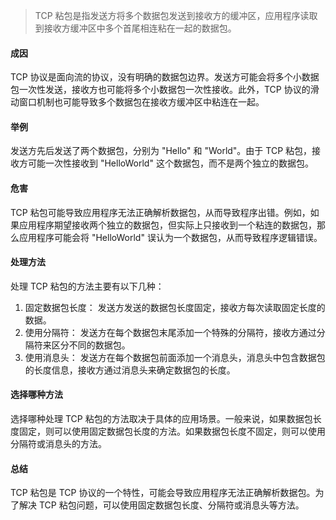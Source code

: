 > TCP 粘包是指发送方将多个数据包发送到接收方的缓冲区，应用程序读取到接收方缓冲区中多个首尾相连粘在一起的数据包。

#### 成因

TCP 协议是面向流的协议，没有明确的数据包边界。发送方可能会将多个小数据包一次性发送，接收方也可能将多个小数据包一次性接收。此外，TCP 协议的滑动窗口机制也可能导致多个数据包在接收方缓冲区中粘连在一起。

#### 举例

发送方先后发送了两个数据包，分别为 "Hello" 和 "World"。由于 TCP 粘包，接收方可能一次性接收到 "HelloWorld" 这个数据包，而不是两个独立的数据包。

#### 危害

TCP 粘包可能导致应用程序无法正确解析数据包，从而导致程序出错。例如，如果应用程序期望接收两个独立的数据包，但实际上只接收到一个粘连的数据包，那么应用程序可能会将 "HelloWorld" 误认为一个数据包，从而导致程序逻辑错误。

#### 处理方法

处理 TCP 粘包的方法主要有以下几种：

1. 固定数据包长度： 发送方发送的数据包长度固定，接收方每次读取固定长度的数据。
2. 使用分隔符： 发送方在每个数据包末尾添加一个特殊的分隔符，接收方通过分隔符来区分不同的数据包。
3. 使用消息头： 发送方在每个数据包前面添加一个消息头，消息头中包含数据包的长度信息，接收方通过消息头来确定数据包的长度。

#### 选择哪种方法

选择哪种处理 TCP 粘包的方法取决于具体的应用场景。一般来说，如果数据包长度固定，则可以使用固定数据包长度的方法。如果数据包长度不固定，则可以使用分隔符或消息头的方法。

#### 总结

TCP 粘包是 TCP 协议的一个特性，可能会导致应用程序无法正确解析数据包。为了解决 TCP 粘包问题，可以使用固定数据包长度、分隔符或消息头等方法。
